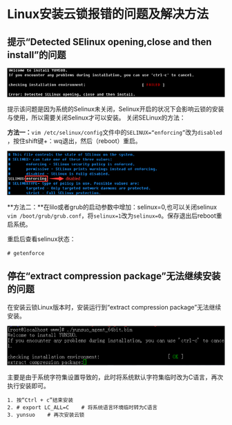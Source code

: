 # Linux安装云锁报错的问题及解决方法

## 提示“Detected SElinux opening,close and then install”的问题

![](/assets/q1901.png)

提示该问题是因为系统的Selinux未关闭，Selinux开启的状况下会影响云锁的安装与使用，所以需要关闭Selinux才可以安装。
关闭SELinux的方法：

**方法一：**`vim /etc/selinux/config`文件中的`SELINUX=“enforcing”`改为`disabled` ，按住shift键+：wq退出，然后（reboot）重启。

![](/assets/q1902.png) 

**方法二：**在lilo或者grub的启动参数中增加：selinux=0,也可以关闭selinux
`vim /boot/grub/grub.conf`，将`selinux=1`改为`selinux=0`。保存退出后reboot重启系统。

重启后查看selinux状态：

`# getenforce`

## 停在“extract compression package”无法继续安装的问题

在安装云锁Linux版本时，安装运行到“extract compression package”无法继续安装。

![](/assets/q1903.png)

主要是由于系统字符集设置导致的，此时将系统默认字符集临时改为C语言，再次执行安装即可。

```
1. 按“Ctrl + c”结束安装
2. # export LC_ALL=C    # 将系统语言环境临时转为C语言
3. yunsuo    # 再次安装云锁
